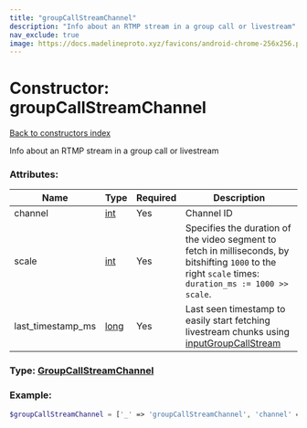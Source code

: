 ```yaml
---
title: "groupCallStreamChannel"
description: "Info about an RTMP stream in a group call or livestream"
nav_exclude: true
image: https://docs.madelineproto.xyz/favicons/android-chrome-256x256.png
---
```

# Constructor: groupCallStreamChannel  
[Back to constructors index](/API_docs/constructors/index.html)



Info about an RTMP stream in a group call or livestream

### Attributes:

| Name     |    Type       | Required | Description |
|----------|---------------|----------|-------------|
|channel|[int](/API_docs/types/int.html) | Yes|Channel ID|
|scale|[int](/API_docs/types/int.html) | Yes|Specifies the duration of the video segment to fetch in milliseconds, by bitshifting `1000` to the right `scale` times: `duration_ms := 1000 >> scale`.|
|last\_timestamp\_ms|[long](/API_docs/types/long.html) | Yes|Last seen timestamp to easily start fetching livestream chunks using [inputGroupCallStream](../constructors/inputGroupCallStream.html)|



### Type: [GroupCallStreamChannel](/API_docs/types/GroupCallStreamChannel.html)


### Example:

```php
$groupCallStreamChannel = ['_' => 'groupCallStreamChannel', 'channel' => int, 'scale' => int, 'last_timestamp_ms' => long];
```  
